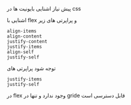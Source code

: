 پیش نیاز
اشنایی بایونیت ها در css 

اشنایی با flex و پراپرتی های زیر 

```
align-items
align-content
justify-content
justify-items
align-self
justify-self

```

توجه شود پراپرتی های 

```
justify-items
justify-self
```

در flex وجود ندارد  و تنها در gride قابل دسترسی است





